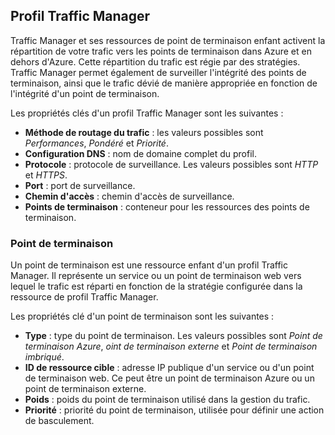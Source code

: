 ## Profil Traffic Manager
Traffic Manager et ses ressources de point de terminaison enfant activent la répartition de votre trafic vers les points de terminaison dans Azure et en dehors d'Azure. Cette répartition du trafic est régie par des stratégies. Traffic Manager permet également de surveiller l'intégrité des points de terminaison, ainsi que le trafic dévié de manière appropriée en fonction de l'intégrité d'un point de terminaison.

Les propriétés clés d'un profil Traffic Manager sont les suivantes :

- **Méthode de routage du trafic** : les valeurs possibles sont *Performances*, *Pondéré* et *Priorité*.
- **Configuration DNS** : nom de domaine complet du profil.
- **Protocole** : protocole de surveillance. Les valeurs possibles sont *HTTP* et *HTTPS*.
- **Port** : port de surveillance. 
- **Chemin d'accès** : chemin d'accès de surveillance.
- **Points de terminaison** : conteneur pour les ressources des points de terminaison.

### Point de terminaison 
Un point de terminaison est une ressource enfant d'un profil Traffic Manager. Il représente un service ou un point de terminaison web vers lequel le trafic est réparti en fonction de la stratégie configurée dans la ressource de profil Traffic Manager.

Les propriétés clé d'un point de terminaison sont les suivantes :
 
- **Type** : type du point de terminaison. Les valeurs possibles sont *Point de terminaison Azure*, *oint de terminaison externe* et *Point de terminaison imbriqué*. 
- **ID de ressource cible** : adresse IP publique d'un service ou d'un point de terminaison web. Ce peut être un point de terminaison Azure ou un point de terminaison externe.
- **Poids** : poids du point de terminaison utilisé dans la gestion du trafic. 
- **Priorité** : priorité du point de terminaison, utilisée pour définir une action de basculement. 

<!---HONumber=Sept15_HO4-->